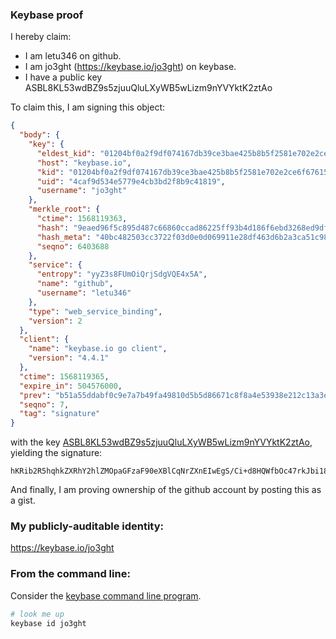 ### Keybase proof

I hereby claim:

  * I am letu346 on github.
  * I am jo3ght (https://keybase.io/jo3ght) on keybase.
  * I have a public key ASBL8KL53wdBZ9s5zjuuQluLXyWB5wLizm9nYVYktK2ztAo

To claim this, I am signing this object:

```json
{
  "body": {
    "key": {
      "eldest_kid": "01204bf0a2f9df074167db39ce3bae425b8b5f2581e702e2ce6f67615624b4adb3b40a",
      "host": "keybase.io",
      "kid": "01204bf0a2f9df074167db39ce3bae425b8b5f2581e702e2ce6f67615624b4adb3b40a",
      "uid": "4caf9d534e5779e4cb3bd2f8b9c41819",
      "username": "jo3ght"
    },
    "merkle_root": {
      "ctime": 1568119363,
      "hash": "9eaed96f5c895d487c66860ccad86225ff93b4d186f6ebd3268ed9df26096c119f7d9cb2348091dff93c3ef57f19b4942806995ab4d401e1781b43d4424ad63e",
      "hash_meta": "40bc482503cc3722f03d0e0d069911e28df463d6b2a3ca51c98c1a9459e94703",
      "seqno": 6403688
    },
    "service": {
      "entropy": "yyZ3s8FUmOiQrjSdgVQE4x5A",
      "name": "github",
      "username": "letu346"
    },
    "type": "web_service_binding",
    "version": 2
  },
  "client": {
    "name": "keybase.io go client",
    "version": "4.4.1"
  },
  "ctime": 1568119365,
  "expire_in": 504576000,
  "prev": "b51a55ddabf0c9e7a7b49fa49810d5b5d86671c8f8a4e53938e212c13a3ed1d1",
  "seqno": 7,
  "tag": "signature"
}
```

with the key [ASBL8KL53wdBZ9s5zjuuQluLXyWB5wLizm9nYVYktK2ztAo](https://keybase.io/jo3ght), yielding the signature:

```
hKRib2R5hqhkZXRhY2hlZMOpaGFzaF90eXBlCqNrZXnEIwEgS/Ci+d8HQWfbOc47rkJbi18lgecC4s5vZ2FWJLSts7QKp3BheWxvYWTESpcCB8QgtRpV3avwyeentJ+kmBDVtdhmccj4pOU5OOISwTo+0dHEIIcMIUHkNnlT1q0rdKv2XRXJWnp+QZsv7p+OvrQl2nwaAgHCo3NpZ8RA6KBvI1t9PB9mvU5BxmA+vpLjagybpcB2m1YHX8M0eDBt99ECbZG7trUIe//NR+XKJN1YE9voFuzRL0WA8wo0CKhzaWdfdHlwZSCkaGFzaIKkdHlwZQildmFsdWXEIDSeIzl7WW62mgpI90nlMY2puig9+xYeZOI/Va/DnEm6o3RhZ80CAqd2ZXJzaW9uAQ==

```

And finally, I am proving ownership of the github account by posting this as a gist.

### My publicly-auditable identity:

https://keybase.io/jo3ght

### From the command line:

Consider the [keybase command line program](https://keybase.io/download).

```bash
# look me up
keybase id jo3ght
```
